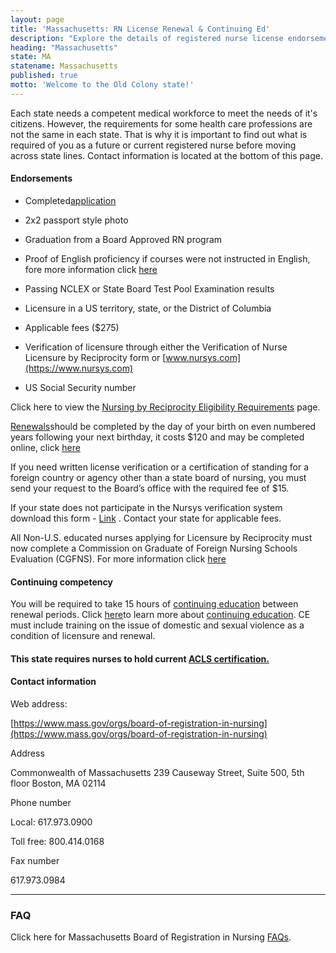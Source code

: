 ```yaml
---
layout: page
title: 'Massachusetts: RN License Renewal & Continuing Ed'
description: "Explore the details of registered nurse license endorsement, renewal, and continuing education in Massachusetts. Enhance your nursing knowledge and skills."
heading: "Massachusetts"
state: MA
statename: Massachusetts
published: true
motto: 'Welcome to the Old Colony state!'
---
```


Each state needs a competent medical workforce to meet the needs of it's
citizens. However, the requirements for some health care professions are
not the same in each state. That is why it is important to find out what
is required of you as a future or current registered nurse before moving
across state lines. Contact information is located at the bottom of this
page.

#### Endorsements

-   Completed[application](https://pcshq.com/?page=March2015RecipNursing.pdf)

-   2x2 passport style photo

-   Graduation from a Board Approved RN program

-   Proof of English proficiency if courses were not instructed in
    English, fore more information click
    [here](https://www.mass.gov/doc/english-proficiency-exams/download)

-   Passing NCLEX or State Board Test Pool Examination results

-   Licensure in a US territory, state, or the District of Columbia

-   Applicable fees (\$275)

-   Verification of licensure through either the Verification of Nurse
    Licensure by Reciprocity form or
    [www.nursys.com](https://www.nursys.com)

-   US Social Security number

Click here to view the [Nursing by Reciprocity Eligibility
Requirements](https://pcshq.com/?page=health,MA-n-ueligibilityrequirementsu)
page.

[Renewals](https://www.mass.gov/how-to/renew-your-nursing-license)should
be completed by the day of your birth on even numbered years following
your next birthday, it costs \$120 and may be completed online, click
[here](https://onlineservices.hhs.state.ma.us/MyLicense%20Enterprise/)

If you need written license verification or a certification of standing
for a foreign country or agency other than a state board of nursing, you
must send your request to the Board’s office with the required fee of
\$15.

If your state does not participate in the Nursys verification system
download this form -
[Link](https://pcshq.com/?page=NursingVerificationJan2015.pdf) . Contact
your state for applicable fees.

All Non-U.S. educated nurses applying for
Licensure by Reciprocity must now complete a Commission on Graduate of
Foreign Nursing Schools Evaluation (CGFNS). For more information click
[here](https://www.cgfns.org/)

#### Continuing competency

You will be required to take 15 hours of [continuing
education](https://www.mass.gov/info-details/mandatory-continuing-education-for-nurses)
between renewal periods. Click
[here](https://www.mass.gov/info-details/mandatory-continuing-education-for-nurses)to
learn more about [continuing
education](https://www.mass.gov/info-details/mandatory-continuing-education-for-nurses).
CE must include training on the issue of domestic and sexual violence as
a condition of licensure and renewal.

#### This state requires nurses to hold current [ACLS certification.](https://www.acls.net/massachusetts-acls-pals-bls)

#### Contact information

Web address:

[https://www.mass.gov/orgs/board-of-registration-in-nursing](https://www.mass.gov/orgs/board-of-registration-in-nursing)

Address

Commonwealth of Massachusetts
239 Causeway Street, Suite 500, 5th floor
Boston, MA 02114

Phone number

Local: 617.973.0900

Toll free: 800.414.0168

Fax number

617.973.0984

* * * * *

### FAQ

Click here for Massachusetts Board of Registration in Nursing
[FAQs](https://www.mass.gov/orgs/board-of-registration-in-nursing).
